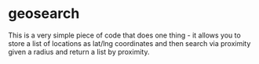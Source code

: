 # geosearch

This is a very simple piece of code that does one thing - it allows you to store a list of locations as lat/lng
coordinates and then search via proximity given a radius and return a list by proximity.